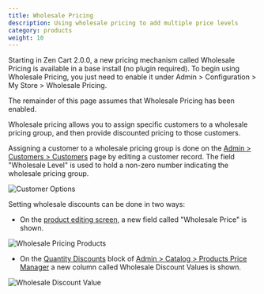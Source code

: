 ```yaml
---
title: Wholesale Pricing
description: Using wholesale pricing to add multiple price levels 
category: products
weight: 10
---
```


Starting in Zen Cart 2.0.0, a new pricing mechanism called Wholesale Pricing is  available in a base install (no plugin required).  To begin using Wholesale Pricing, you just need to enable it under Admin > Configuration > My Store > Wholesale Pricing.  

The remainder of this page assumes that Wholesale Pricing has been enabled.

Wholesale pricing allows you to assign specific customers to a wholesale pricing group, and then provide discounted pricing to those customers.  

Assigning a customer to a wholesale pricing group is done on the [Admin > Customers > Customers](/user/admin_pages/customers/customers/) page by editing a customer record.  The field "Wholesale Level" is used to hold a non-zero number indicating the wholesale pricing group.

![Customer Options](/images//customer_options_wholesale.gif)

Setting wholesale discounts can be done in two ways: 

- On the [product editing screen](/user/products/product_edit/), a new field called "Wholesale Price" is shown.  

![Wholesale Pricing Products](/images/wholesale_pricing_product.gif) 

- On the [Quantity Discounts](/user/products/quantity_discounts/) block of 
[Admin > Catalog > Products Price Manager](/user/admin_pages/catalog/products_price_manager/)
a new column called Wholesale Discount Values is shown. 

![Wholesale Discount Value](/images/wholesale_discount_values.gif) 



